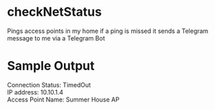# checkNetStatus

Pings access points in my home if a ping is missed it sends a Telegram message to me via a Telegram Bot

# Sample Output
Connection Status: TimedOut <br />
IP address: 10.10.1.4 <br />
Access Point Name: Summer House AP <br />

